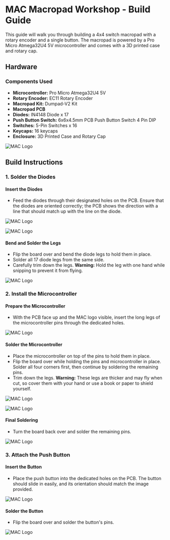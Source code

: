 # MAC Macropad Workshop - Build Guide

This guide will walk you through building a 4x4 switch macropad with a rotary encoder and a single button. The macropad is powered by a Pro Micro Atmega32U4 5V microcontroller and comes with a 3D printed case and rotary cap.

## Hardware

### Components Used
- **Microcontroller:** Pro Micro Atmega32U4 5V
- **Rotary Encoder:** EC11 Rotary Encoder
- **Macropad Kit:** Dumpad-V2 Kit
- **Macropad PCB**
- **Diodes:** IN4148 Diode x 17
- **Push Button Switch:** 6x6x4.5mm PCB Push Button Switch 4 Pin DIP
- **Switches:** 5-Pin Switches x 16
- **Keycaps:** 16 keycaps
- **Enclosure:** 3D Printed Case and Rotary Cap

![MAC Logo](Hardware/BuildImages/AllParts.jpg)

## Build Instructions

### 1. Solder the Diodes

#### Insert the Diodes
- Feed the diodes through their designated holes on the PCB. Ensure that the diodes are oriented correctly; the PCB shows the direction with a line that should match up with the line on the diode.

![MAC Logo](Hardware/BuildImages/DioOrientation.jpg)

![MAC Logo](Hardware/BuildImages/FeedDiodes.jpg)

#### Bend and Solder the Legs
- Flip the board over and bend the diode legs to hold them in place.
- Solder all 17 diode legs from the same side.
- Carefully trim down the legs. **Warning:** Hold the leg with one hand while snipping to prevent it from flying.


![MAC Logo](Hardware/BuildImages/BendDiodes.jpg)


### 2. Install the Microcontroller

#### Prepare the Microcontroller
- With the PCB face up and the MAC logo visible, insert the long legs of the microcontroller pins through the dedicated holes.

![MAC Logo](Hardware/BuildImages/FeedLongPins.jpg)

#### Solder the Microcontroller
- Place the microcontroller on top of the pins to hold them in place.
- Flip the board over while holding the pins and microcontroller in place. Solder all four corners first, then continue by soldering the remaining pins.
- Trim down the legs. **Warning:** These legs are thicker and may fly when cut, so cover them with your hand or use a book or paper to shield yourself.

![MAC Logo](Hardware/BuildImages/SolderCorner.jpg)

![MAC Logo](Hardware/BuildImages/SolderPins.jpg)

#### Final Soldering
- Turn the board back over and solder the remaining pins.

![MAC Logo](Hardware/BuildImages/ProMicro.jpg)

### 3. Attach the Push Button

#### Insert the Button
- Place the push button into the dedicated holes on the PCB. The button should slide in easily, and its orientation should match the image provided.

![MAC Logo](Hardware/BuildImages/Button.jpg)

#### Solder the Button
- Flip the board over and solder the button's pins.

![MAC Logo](Hardware/BuildImages/ButtonSolder.jpg)